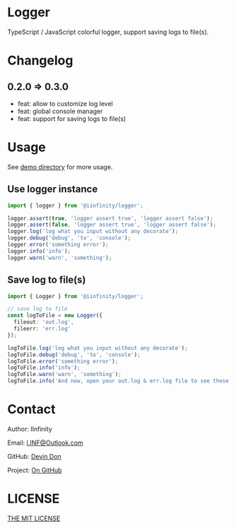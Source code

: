 # Logger

TypeScript / JavaScript colorful logger, support saving logs to file(s).

# Changelog

## 0.2.0 => 0.3.0

- feat: allow to customize log level
- feat: global console manager
- feat: support for saving logs to file(s)

# Usage

See [demo directory](https://github.com/DevinDon/logger/blob/master/src/demo) for more usage.

## Use logger instance

```typescript
import { logger } from '@iinfinity/logger';

logger.assert(true, 'logger assert true', 'logger assert false');
logger.assert(false, 'logger assert true', 'logger assert false');
logger.log('log what you input without any decorate');
logger.debug('debug', 'to', 'console');
logger.error('something error');
logger.info('info');
logger.warn('warn', 'something');
```

## Save log to file(s)

```typescript
import { Logger } from '@iinfinity/logger';

// save log to file
const logToFile = new Logger({
  fileout: 'out.log',
  fileerr: 'err.log'
});

logToFile.log('log what you input without any decorate');
logToFile.debug('debug', 'to', 'console');
logToFile.error('something error');
logToFile.info('info');
logToFile.warn('warn', 'something');
logToFile.info('And now, open your out.log & err.log file to see these words.');
```

# Contact

Author: IInfinity

Email: [I.INF@Outlook.com](mailto:I.INF@Outlook.com)

GitHub: [Devin Don](https://github.com/DevinDon)

Project: [On GitHub](https://github.com/DevinDon/logger)

# LICENSE

[THE MIT LICENSE](https://github.com/DevinDon/logger/blob/master/LICENSE)
